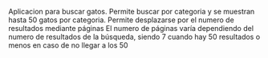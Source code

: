 Aplicacion para buscar gatos.
Permite buscar por categoria y se muestran hasta 50 gatos por categoria.
Permite desplazarse por el numero de resultados mediante páginas
El numero de páginas varía dependiendo del numero de resultados de la búsqueda, siendo 7 cuando hay 50 resultados o menos en caso de no llegar a los 50